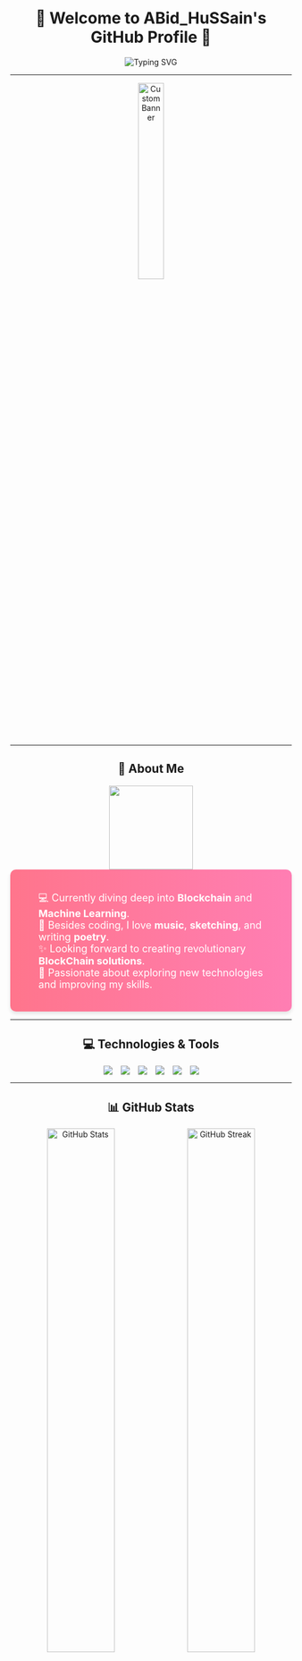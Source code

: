<h1 align="center">🌟 Welcome to ABid_HuSSain's GitHub Profile 🌟</h1>

<p align="center">
  <img src="https://readme-typing-svg.demolab.com?font=Fira+Code&weight=600&size=35&pause=1000&color=36BCF7&center=true&vCenter=true&width=800&lines=BlockChain+Developer;Enthusiast;Blockchain+Explorer;Poet+%7C+Music+Lover" alt="Typing SVG" />
</p>

---

<p align="center">
  <img src="https://images-ng.pixai.art/images/orig/1ffe14df-eee0-4239-8f25-120b70bbacab" alt="Custom Banner" width="30%" />
</p>

---

<h2 align="center">🚀 About Me</h2>

<div align="center">
  <img src="https://user-images.githubusercontent.com/50257986/129772276-b5e8f4f7-cb54-479c-b2a7-303e98640d19.gif" width="150"/>
</div>

<div align="center" style="background: linear-gradient(to right, #ff758c, #ff7eb3); padding: 20px; border-radius: 10px; box-shadow: 0px 4px 6px rgba(0, 0, 0, 0.1);">
  <ul style="list-style-type: none; color: #fff; text-align: left; font-size: 18px;">
    <li>💻 Currently diving deep into <b>Blockchain</b> and <b>Machine Learning</b>.</li>
    <li>🎨 Besides coding, I love <b>music</b>, <b>sketching</b>, and writing <b>poetry</b>.</li>
    <li>✨ Looking forward to creating revolutionary <b>BlockChain solutions</b>.</li>
    <li>📖 Passionate about exploring new technologies and improving my skills.</li>
  </ul>
</div>

---

<h2 align="center">💻 Technologies & Tools</h2>

<div align="center" style="display: flex; justify-content: center; align-items: center; gap: 15px; flex-wrap: wrap;">
  <img src="https://img.shields.io/badge/Python-3776AB?style=for-the-badge&logo=python&logoColor=white" />
  <img src="https://img.shields.io/badge/JavaScript-F7DF1E?style=for-the-badge&logo=javascript&logoColor=black" />
  <img src="https://img.shields.io/badge/Node.js-339933?style=for-the-badge&logo=nodedotjs&logoColor=white" />
  <img src="https://img.shields.io/badge/Linux-FCC624?style=for-the-badge&logo=linux&logoColor=black" />
  <img src="https://img.shields.io/badge/Git-F05032?style=for-the-badge&logo=git&logoColor=white" />
  <img src="https://img.shields.io/badge/Docker-2496ED?style=for-the-badge&logo=docker&logoColor=white" />
</div>

---

<h2 align="center">📊 GitHub Stats</h2>

<div align="center">
  <img src="https://github-readme-stats.vercel.app/api?username=itsaabi&show_icons=true&theme=tokyonight" width="49%" alt="GitHub Stats" />
  <img src="https://github-readme-streak-stats.herokuapp.com?user=samunderSingh12&theme=tokyonight&hide_border=true" width="49%" alt="GitHub Streak" />
  <br />
  <img src="https://github-readme-stats.vercel.app/api/top-langs/?username=samunderSingh12&layout=compact&theme=tokyonight&hide_border=true" width="49%" alt="Top Languages" />
</div>

---

<h2 align="center">🌐 Let's Connect!</h2>

<p align="center">
  <a href="https://www.linkedin.com/in/your-profile/">
    <img src="https://img.shields.io/badge/LinkedIn-%230077B5.svg?style=for-the-badge&logo=linkedin&logoColor=white" />
  </a>
  <a href="https://github.com/your-profile">
    <img src="https://img.shields.io/badge/GitHub-100000?style=for-the-badge&logo=github&logoColor=white" />
  </a>
  <a href="https://www.youtube.com/channel/your-channel-id">
    <img src="https://img.shields.io/badge/YouTube-FF0000?style=for-the-badge&logo=youtube&logoColor=white" />
  </a>
  <a href="mailto:your-email@example.com">
    <img src="https://img.shields.io/badge/Gmail-D14836?style=for-the-badge&logo=gmail&logoColor=white" />
  </a>
</p>

---

<h3 align="center">💡 Fun Fact: I love Chai and Roti 🍵</h3>

<p align="center">
  <img src="https://media.giphy.com/media/l0HlObrN7m0rK9L9S/giphy.gif" alt="Chai Gif" width="200px" />
</p>

---

<h2 align="center">📜 Quote of the Day</h2>

<p align="center">
  <img src="https://quotes-github-readme.vercel.app/api?type=horizontal&theme=radical" alt="Quote of the Day" />
</p>

---
</table>

